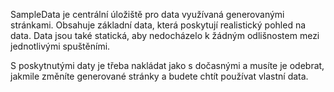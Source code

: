 ﻿SampleData je centrální úložiště pro data využívaná generovanými stránkami. Obsahuje základní data, která poskytují realistický pohled na data.  Data jsou také statická, aby nedocházelo k žádným odlišnostem mezi jednotlivými spuštěními.

S poskytnutými daty je třeba nakládat jako s dočasnými a musíte je odebrat, jakmile změníte generované stránky a budete chtít používat vlastní data.
